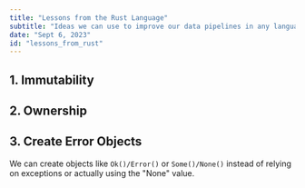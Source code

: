 ```yaml
---
title: "Lessons from the Rust Language"
subtitle: "Ideas we can use to improve our data pipelines in any language."
date: "Sept 6, 2023"
id: "lessons_from_rust"
---
```


## 1. Immutability


## 2. Ownership


## 3. Create Error Objects

We can create objects like `Ok()/Error()` or `Some()/None()` instead of relying on exceptions or actually using the "None" value.
